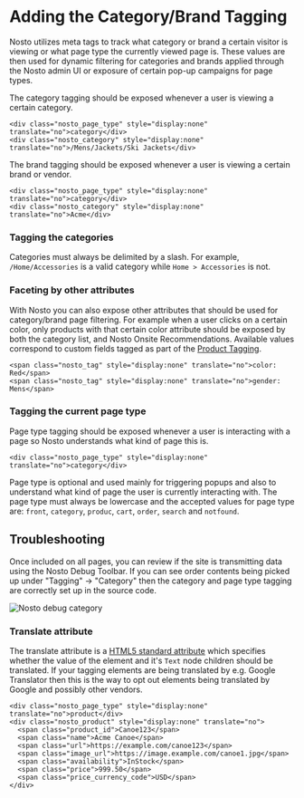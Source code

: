 # Adding the Category/Brand Tagging

Nosto utilizes meta tags to track what category or brand a certain visitor is viewing or what page type the currently viewed page is. These values are then used for dynamic filtering for categories and brands applied through the Nosto admin UI or exposure of certain pop-up campaigns for page types.

The category tagging should be exposed whenever a user is viewing a certain category.

```markup
<div class="nosto_page_type" style="display:none" translate="no">category</div>
<div class="nosto_category" style="display:none" translate="no">/Mens/Jackets/Ski Jackets</div>
```

The brand tagging should be exposed whenever a user is viewing a certain brand or vendor.

```markup
<div class="nosto_page_type" style="display:none" translate="no">category</div>
<div class="nosto_category" style="display:none" translate="no">Acme</div>
```

### Tagging the categories

Categories must always be delimited by a slash. For example, `/Home/Accessories` is a valid category while `Home > Accessories` is not.

### Faceting by other attributes

With Nosto you can also expose other attributes that should be used for category/brand page filtering. For example when a user clicks on a certain color, only products with that certain color attribute should be exposed by both the category list, and Nosto Onsite Recommendations. Available values correspond to custom fields tagged as part of the [Product Tagging](product-tagging/default-product-tagging.md).

```markup
<span class="nosto_tag" style="display:none" translate="no">color: Red</span>
<span class="nosto_tag" style="display:none" translate="no">gender: Mens</span>
```

### Tagging the current page type

Page type tagging should be exposed whenever a user is interacting with a page so Nosto understands what kind of page this is.

```markup
<div class="nosto_page_type" style="display:none" translate="no">category</div>
```

Page type is optional and used mainly for triggering popups and also to understand what kind of page the user is currently interacting with. The page type must always be lowercase and the accepted values for page type are: `front`, `category`, `produc`, `cart`, `order`, `search` and `notfound`.

## Troubleshooting

Once included on all pages, you can review if the site is transmitting data using the Nosto Debug Toolbar. If you can see order contents being picked up under "Tagging" → "Category" then the category and page type tagging are correctly set up in the source code.

![Nosto debug category ](https://nosto-campaign-assets.s3.amazonaws.com/images/nosto-debug-toolbar-category.png)

### Translate attribute

The translate attribute is a [HTML5 standard attribute](https://developer.mozilla.org/en-US/docs/Web/HTML/Global_attributes/translate) which specifies whether the value of the element and it's `Text` node children should be translated. If your tagging elements are being translated by e.g. Google Translator then this is the way to opt out elements being translated by Google and possibly other vendors.

```markup
<div class="nosto_page_type" style="display:none" translate="no">product</div>
<div class="nosto_product" style="display:none" translate="no"> 
  <span class="product_id">Canoe123</span>
  <span class="name">Acme Canoe</span>
  <span class="url">https://example.com/canoe123</span>
  <span class="image_url">https://image.example.com/canoe1.jpg</span>
  <span class="availability">InStock</span>
  <span class="price">999.50</span>
  <span class="price_currency_code">USD</span>
</div>
```